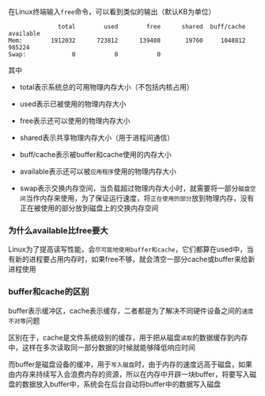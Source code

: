 在Linux终端输入`free`命令，可以看到类似的输出（默认KB为单位）

```
              total        used        free      shared  buff/cache   available
Mem:        1912032      723812      139408       19760     1048812      985224
Swap:             0           0           0
```

其中

- total表示系统总的可用物理内存大小（不包括内核占用）

- used表示已被使用的物理内存大小

- free表示还可以使用的物理内存大小

- shared表示共享物理内存大小（用于进程间通信）

- buff/cache表示被buffer和cache使用的内存大小

- available表示还可以被`应用程序`使用的物理内存大小

- swap表示交换内存空间，当负载超过物理内存大小时，就需要将一部分`磁盘空间`当作内存来使用，为了保证运行速度，将`正在使用的部分`放到物理内存，没有正在被使用的部分放到磁盘上的交换内存空间

### 为什么available比free要大

Linux为了提高读写性能，会`尽可能地使用buffer和cache`，它们都算在used中，当有新的进程要占用内存时，如果free不够，就会清空一部分cache或buffer来给新进程使用

### buffer和cache的区别

buffer表示缓冲区，cache表示缓存，二者都是为了解决不同硬件设备之间的`速度不对等`问题

区别在于，cache是文件系统级别的缓存，用于把从磁盘`读取`的数据缓存到内存中，这样在多次读取同一部分数据的时候就能够降低响应时间

而buffer是磁盘设备的缓冲，用于`写入磁盘`时，由于内存的速度远高于磁盘，如果由内存来持续写入会浪费内存的资源，所以在内存中开辟一块buffer，将要写入磁盘的数据放入buffer中，系统会在后台自动将buffer中的数据写入磁盘